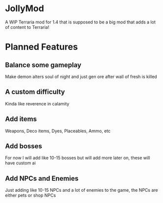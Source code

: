 # JollyMod
A WIP Terraria mod for 1.4 that is supposed to be a big mod that adds a lot of content to Terraria!

# Planned Features

## Balance some gameplay
Make demon alters soul of night and just gen ore after wall of fresh is killed

## A custom difficulty
Kinda like reverence in calamity

## Add items
Weapons, Deco items, Dyes, Placeables, Ammo, etc

## Add bosses
For now I will add like 10-15 bosses but will add more later on, these will have custom ai

## Add NPCs and Enemies
Just adding like 10-15 NPCs and a lot of enemies to the game, the NPCs are either pets or shop NPCs

